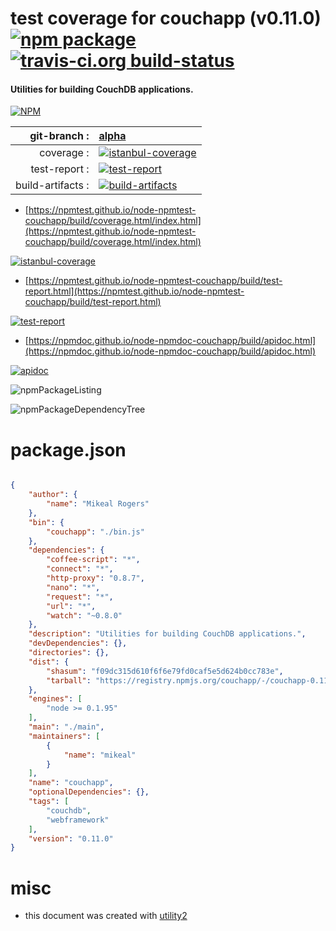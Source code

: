 # test coverage for  couchapp (v0.11.0)  [![npm package](https://img.shields.io/npm/v/npmtest-couchapp.svg?style=flat-square)](https://www.npmjs.org/package/npmtest-couchapp) [![travis-ci.org build-status](https://api.travis-ci.org/npmtest/node-npmtest-couchapp.svg)](https://travis-ci.org/npmtest/node-npmtest-couchapp)
#### Utilities for building CouchDB applications.

[![NPM](https://nodei.co/npm/couchapp.png?downloads=true&downloadRank=true&stars=true)](https://www.npmjs.com/package/couchapp)

| git-branch : | [alpha](https://github.com/npmtest/node-npmtest-couchapp/tree/alpha)|
|--:|:--|
| coverage : | [![istanbul-coverage](https://npmtest.github.io/node-npmtest-couchapp/build/coverage.badge.svg)](https://npmtest.github.io/node-npmtest-couchapp/build/coverage.html/index.html)|
| test-report : | [![test-report](https://npmtest.github.io/node-npmtest-couchapp/build/test-report.badge.svg)](https://npmtest.github.io/node-npmtest-couchapp/build/test-report.html)|
| build-artifacts : | [![build-artifacts](https://npmtest.github.io/node-npmtest-couchapp/glyphicons_144_folder_open.png)](https://github.com/npmtest/node-npmtest-couchapp/tree/gh-pages/build)|

- [https://npmtest.github.io/node-npmtest-couchapp/build/coverage.html/index.html](https://npmtest.github.io/node-npmtest-couchapp/build/coverage.html/index.html)

[![istanbul-coverage](https://npmtest.github.io/node-npmtest-couchapp/build/screenCapture.buildCi.browser.%252Ftmp%252Fbuild%252Fcoverage.lib.html.png)](https://npmtest.github.io/node-npmtest-couchapp/build/coverage.html/index.html)

- [https://npmtest.github.io/node-npmtest-couchapp/build/test-report.html](https://npmtest.github.io/node-npmtest-couchapp/build/test-report.html)

[![test-report](https://npmtest.github.io/node-npmtest-couchapp/build/screenCapture.buildCi.browser.%252Ftmp%252Fbuild%252Ftest-report.html.png)](https://npmtest.github.io/node-npmtest-couchapp/build/test-report.html)

- [https://npmdoc.github.io/node-npmdoc-couchapp/build/apidoc.html](https://npmdoc.github.io/node-npmdoc-couchapp/build/apidoc.html)

[![apidoc](https://npmdoc.github.io/node-npmdoc-couchapp/build/screenCapture.buildCi.browser.%252Ftmp%252Fbuild%252Fapidoc.html.png)](https://npmdoc.github.io/node-npmdoc-couchapp/build/apidoc.html)

![npmPackageListing](https://npmtest.github.io/node-npmtest-couchapp/build/screenCapture.npmPackageListing.svg)

![npmPackageDependencyTree](https://npmtest.github.io/node-npmtest-couchapp/build/screenCapture.npmPackageDependencyTree.svg)



# package.json

```json

{
    "author": {
        "name": "Mikeal Rogers"
    },
    "bin": {
        "couchapp": "./bin.js"
    },
    "dependencies": {
        "coffee-script": "*",
        "connect": "*",
        "http-proxy": "0.8.7",
        "nano": "*",
        "request": "*",
        "url": "*",
        "watch": "~0.8.0"
    },
    "description": "Utilities for building CouchDB applications.",
    "devDependencies": {},
    "directories": {},
    "dist": {
        "shasum": "f09dc315d610f6f6e79fd0caf5e5d624b0cc783e",
        "tarball": "https://registry.npmjs.org/couchapp/-/couchapp-0.11.0.tgz"
    },
    "engines": [
        "node >= 0.1.95"
    ],
    "main": "./main",
    "maintainers": [
        {
            "name": "mikeal"
        }
    ],
    "name": "couchapp",
    "optionalDependencies": {},
    "tags": [
        "couchdb",
        "webframework"
    ],
    "version": "0.11.0"
}
```



# misc
- this document was created with [utility2](https://github.com/kaizhu256/node-utility2)

